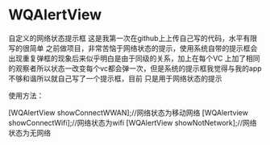 # WQAlertView
自定义的网络状态提示框
这是我第一次在github上上传自己写的代码，水平有限写的很简单
之前做项目，非常苦恼于网络状态的提示，使用系统自带的提示框会出现重复弹框的现象后来似乎明白是由于同级的关系，加上在每个VC
上加了相同的观察者所以状态一改变每个vc都会弹一次，但是系统的提示框我觉得与我的app不够和谐所以就自己写了一个提示框，目前
只是用于网络状态的提示


使用方法：

[WQAlertView showConnectWWAN];//网络状态为移动网络
[WQAlertview showConnectWifi];//网络状态为wifi
[WQAlertView showNotNetwork];//网络状态为无网络
